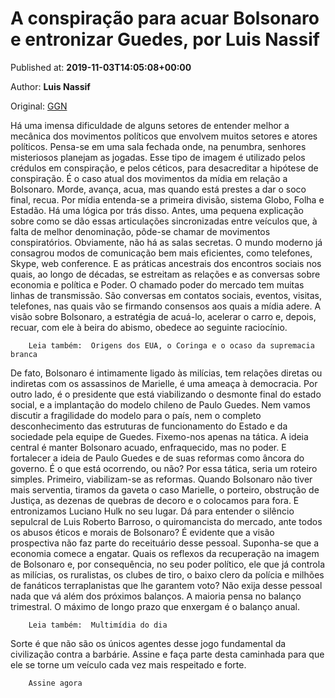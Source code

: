 
# A conspiração para acuar Bolsonaro e entronizar Guedes, por Luis Nassif

Published at: **2019-11-03T14:05:08+00:00**

Author: **Luis Nassif**

Original: [GGN](https://jornalggn.com.br/noticia/a-conspiracao-para-acuar-bolsonaro-e-entronizar-guedes-por-luis-nassif/)

Há uma imensa dificuldade de alguns setores de entender melhor a mecânica dos movimentos políticos que envolvem muitos setores e atores políticos. Pensa-se em uma sala fechada onde, na penumbra, senhores misteriosos planejam as jogadas.
Esse tipo de imagem é utilizado pelos crédulos em conspiração, e pelos céticos, para desacreditar a hipótese de conspiração.
É o caso atual dos movimentos da mídia em relação a Bolsonaro. Morde, avança, acua, mas quando está prestes a dar o soco final, recua. Por mídia entenda-se a primeira divisão, sistema Globo, Folha e Estadão.
Há uma lógica por trás disso.
Antes, uma pequena explicação sobre como se dão essas articulações sincronizadas entre veículos que, à falta de melhor denominação, pôde-se chamar de movimentos conspiratórios. Obviamente, não há as salas secretas. O mundo moderno já consagrou modos de comunicação bem mais eficientes, como telefones, Skype, web conference. E as práticas ancestrais dos encontros sociais nos quais, ao longo de décadas, se estreitam as relações e as conversas sobre economia e política e Poder.
O chamado poder do mercado tem muitas linhas de transmissão.
São conversas em contatos sociais, eventos, visitas, telefones, nas quais vão se firmando consensos aos quais a mídia adere.
A visão sobre Bolsonaro, a estratégia de acuá-lo, acelerar o carro e, depois, recuar, com ele à beira do abismo, obedece ao seguinte raciocínio.

        Leia também:  Origens dos EUA, o Coringa e o ocaso da supremacia branca
      
De fato, Bolsonaro é intimamente ligado às milícias, tem relações diretas ou indiretas com os assassinos de Marielle, é uma ameaça à democracia.
Por outro lado, é o presidente que está viabilizando o desmonte final do estado social, e a implantação do modelo chileno de Paulo Guedes.
Nem vamos discutir a fragilidade do modelo para o país, nem o completo desconhecimento das estruturas de funcionamento do Estado e da sociedade pela equipe de Guedes. Fixemo-nos apenas na tática.
A ideia central é manter Bolsonaro acuado, enfraquecido, mas no poder. E fortalecer a ideia de Paulo Guedes e de suas reformas como âncora do governo. É o que está ocorrendo, ou não?
Por essa tática, seria um roteiro simples.
Primeiro, viabilizam-se as reformas. Quando Bolsonaro não tiver mais serventia, tiramos da gaveta o caso Marielle, o porteiro, obstrução de Justiça, as dezenas de quebras de decoro e o colocamos para fora. E entronizamos Luciano Hulk no seu lugar.
Dá para entender o silêncio sepulcral de Luis Roberto Barroso, o quiromancista do mercado, ante todos os abusos éticos e morais de Bolsonaro?
É evidente que a visão prospectiva não faz parte do receituário desse pessoal. Suponha-se que a economia comece a engatar. Quais os reflexos da recuperação na imagem de Bolsonaro e, por consequência, no seu poder político, ele que já controla as milícias, os ruralistas, os clubes de tiro, o baixo clero da polícia e milhões de fanáticos terraplanistas que lhe garantem voto?
Não exija desse pessoal nada que vá além dos próximos balanços. A maioria pensa no balanço trimestral. O máximo de longo prazo que enxergam é o balanço anual.

        Leia também:  Multimídia do dia
      
Sorte é que não são os únicos agentes desse jogo fundamental da civilização contra a barbárie.
Assine e faça parte desta caminhada para que ele se torne um veículo cada vez mais respeitado e forte.

        Assine agora
      
